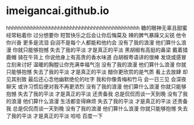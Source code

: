 # imeigancai.github.io








hhhhhhhhhhhhhhhhhhhhhhhhhhhhhhhhhhhhhhhhhhhh
糖的眼神无辜且甜蜜
经常粘着你 过分想要你
短暂快乐之后会让你后悔莫及
辣的脾气暴躁又尖锐
他令你兴奋 更多是流泪
自诩不是每个人都能和他约会
没有了我的浪漫
他们算什么浪漫
你就只能够抱憾
失去了我的平淡
才是真正的平淡
黑胡椒有高挺的鼻梁
戴着猎鹿帽 骑在牛背上
你说他身上有高贵的香水味道
白胡椒粤语讲的很棒
发烧或感冒 立刻来讨好
温暖的胸膛让你充满幸福气泡
没有了我的浪漫
他们算什么浪漫
你就只能够抱憾
失去了我的平淡
才是真正的平淡
醋你更欣赏的是气质
看上去放肆 却见其别致
最后还心念他幽默绝伦的吐字
我和你像青梅和竹马
会一日三见 会深夜聊天
或许习惯后便对我不再更浓烈
没有了我的浪漫
他们算什么浪漫
你就只能够抱憾
失去了我的平淡
才是真正的平淡
还责备我 总是侃侃而谈一天到晚
没有了我的浪漫
他们算什么浪漫
生活都变得麻烦
失去了我的平淡
才是真正的平淡
还责备我 总是侃侃而谈一天到晚
没有了我的浪漫
他们算什么浪漫
你就只能够抱憾
失去了我的平淡
才是真正的平淡
哈哈
<a url=https://www.baidu.com>百度一下</a>
